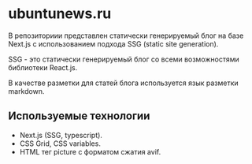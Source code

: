 # ubuntunews.ru

В репозиториии представлен статически генерируемый блог на базе Next.js с использованием подхода 
SSG (static site generation). 

SSG - это статически генерируемый блог со всеми возможностями библиотеки React.js.

В качестве разметки для статей блога используется язык разметки markdown.

## Используемые технологии

- Next.js (SSG, typescript).
- CSS Grid, CSS variables.
- HTML тег picture с форматом сжатия avif.
